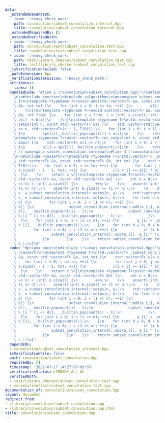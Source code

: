 ```yaml
---
data:
  _extendedDependsOn:
  - icon: ':heavy_check_mark:'
    path: convolution/subset_convolution_internal.hpp
    title: convolution/subset_convolution_internal.hpp
  _extendedRequiredBy: []
  _extendedVerifiedWith:
  - icon: ':heavy_check_mark:'
    path: convolution/test/subset_convolution.test.cpp
    title: convolution/test/subset_convolution.test.cpp
  - icon: ':heavy_check_mark:'
    path: test/library_checker/subset_convolution.test.cpp
    title: test/library_checker/subset_convolution.test.cpp
  _isVerificationFailed: false
  _pathExtension: hpp
  _verificationStatusIcon: ':heavy_check_mark:'
  attributes:
    links: []
  bundledCode: "#line 2 \"convolution/subset_convolution.hpp\"\n\n#line 2 \"convolution/subset_convolution_internal.hpp\"\
    \n\n#include <vector>\n#include <algorithm>\n\nnamespace subset_convolution_internal\
    \ {\n\ntemplate <typename T>\nvoid add(std::vector<T> &a, const std::vector<T>\
    \ &b, int to) {\n    for (int i = 0; i <= to; ++i) {\n        a[i] += b[i];\n\
    \    }\n}\n\ntemplate <typename T>\nvoid sub(std::vector<T> &a, const std::vector<T>\
    \ &b, int from) {\n    for (int i = from; i < (int) a.size(); ++i) {\n       \
    \ a[i] -= b[i];\n    }\n}\n\ntemplate <typename T>\nstd::vector<std::vector<T>>\
    \ setps(int n, const std::vector<T> &a) {\n    std::vector<std::vector<T>> sps(1\
    \ << n, std::vector<T>(n + 1, T(0)));\n    for (int i = 0; i < (1 << n); ++i)\
    \ {\n        sps[i][__builtin_popcount(i)] = a[i];\n    }\n    return sps;\n}\n\
    \ntemplate <typename T>\nstd::vector<T> rev_setps(int n, const std::vector<std::vector<T>>\
    \ &sps) {\n    std::vector<T> a(1 << n);\n    for (int i = 0; i < (1 << n); ++i)\
    \ {\n        a[i] = sps[i][__builtin_popcount(i)];\n    }\n    return a;\n}\n\n\
    } // namespace subset_convolution_internal\n#line 4 \"convolution/subset_convolution.hpp\"\
    \n\n#include <cassert>\n\ntemplate <typename T>\nstd::vector<T> _subset_conv_mul(const\
    \ std::vector<T> &a, const std::vector<T> &b, int to) {\n    std::vector<T> c(a.size(),\
    \ T(0));\n    for (int i = 0; i <= to; ++i) {\n        for (int j = 0; j <= std::min((int)\
    \ a.size() - i - 1, to); ++j) {\n            c[i + j] += a[i] * b[j];\n      \
    \  }\n    }\n    return c;\n}\n\ntemplate <typename T>\nstd::vector<T> subset_convolution(const\
    \ std::vector<T> &a, const std::vector<T> &b) {\n    int n = 0;\n    while ((1\
    \ << n) < (int) a.size()) {\n        ++n;\n    }\n    assert((int) a.size() ==\
    \ (1 << n));\n    assert((int) b.size() == (1 << n));\n    \n    std::vector<std::vector<T>>\
    \ a_ = subset_convolution_internal::setps(n, a);\n    std::vector<std::vector<T>>\
    \ b_ = subset_convolution_internal::setps(n, b);\n    for (int d = 0; d < n; ++\
    \ d) {\n        for (int i = 0; i < (1 << n); ++i) {\n            if (i & (1 <<\
    \ d)) {\n                subset_convolution_internal::add(a_[i], a_[i ^ (1 <<\
    \ d)], __builtin_popcount(i) - 1);\n                subset_convolution_internal::add(b_[i],\
    \ b_[i ^ (1 << d)], __builtin_popcount(i) - 1);\n            }\n        }\n  \
    \  }\n    for (int i = 0; i < (1 << n); ++i) {\n        a_[i] = _subset_conv_mul(a_[i],\
    \ b_[i], __builtin_popcount(i));\n    }\n    for (int d = 0; d < n; ++ d) {\n\
    \        for (int i = 0; i < (1 << n); ++i) {\n            if (i & (1 << d)) {\n\
    \                subset_convolution_internal::sub(a_[i], a_[i ^ (1 << d)], __builtin_popcount(i));\n\
    \            }\n        }\n    }\n    return subset_convolution_internal::rev_setps(n,\
    \ a_);\n}\n"
  code: "#pragma once\n\n#include \"subset_convolution_internal.hpp\"\n\n#include\
    \ <cassert>\n\ntemplate <typename T>\nstd::vector<T> _subset_conv_mul(const std::vector<T>\
    \ &a, const std::vector<T> &b, int to) {\n    std::vector<T> c(a.size(), T(0));\n\
    \    for (int i = 0; i <= to; ++i) {\n        for (int j = 0; j <= std::min((int)\
    \ a.size() - i - 1, to); ++j) {\n            c[i + j] += a[i] * b[j];\n      \
    \  }\n    }\n    return c;\n}\n\ntemplate <typename T>\nstd::vector<T> subset_convolution(const\
    \ std::vector<T> &a, const std::vector<T> &b) {\n    int n = 0;\n    while ((1\
    \ << n) < (int) a.size()) {\n        ++n;\n    }\n    assert((int) a.size() ==\
    \ (1 << n));\n    assert((int) b.size() == (1 << n));\n    \n    std::vector<std::vector<T>>\
    \ a_ = subset_convolution_internal::setps(n, a);\n    std::vector<std::vector<T>>\
    \ b_ = subset_convolution_internal::setps(n, b);\n    for (int d = 0; d < n; ++\
    \ d) {\n        for (int i = 0; i < (1 << n); ++i) {\n            if (i & (1 <<\
    \ d)) {\n                subset_convolution_internal::add(a_[i], a_[i ^ (1 <<\
    \ d)], __builtin_popcount(i) - 1);\n                subset_convolution_internal::add(b_[i],\
    \ b_[i ^ (1 << d)], __builtin_popcount(i) - 1);\n            }\n        }\n  \
    \  }\n    for (int i = 0; i < (1 << n); ++i) {\n        a_[i] = _subset_conv_mul(a_[i],\
    \ b_[i], __builtin_popcount(i));\n    }\n    for (int d = 0; d < n; ++ d) {\n\
    \        for (int i = 0; i < (1 << n); ++i) {\n            if (i & (1 << d)) {\n\
    \                subset_convolution_internal::sub(a_[i], a_[i ^ (1 << d)], __builtin_popcount(i));\n\
    \            }\n        }\n    }\n    return subset_convolution_internal::rev_setps(n,\
    \ a_);\n}"
  dependsOn:
  - convolution/subset_convolution_internal.hpp
  isVerificationFile: false
  path: convolution/subset_convolution.hpp
  requiredBy: []
  timestamp: '2022-07-17 14:27:07+09:00'
  verificationStatus: LIBRARY_ALL_AC
  verifiedWith:
  - test/library_checker/subset_convolution.test.cpp
  - convolution/test/subset_convolution.test.cpp
documentation_of: convolution/subset_convolution.hpp
layout: document
redirect_from:
- /library/convolution/subset_convolution.hpp
- /library/convolution/subset_convolution.hpp.html
title: convolution/subset_convolution.hpp
---
```

